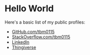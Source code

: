 # Hello World

Here's a basic list of my public profiles:

 - [GitHub.com/tbm0115](https://github.com/tbm0115)
 - [StackOverflow.com/tbm0115](https://stackoverflow.com/users/story/4585104)
 - [LinkedIn](https://www.linkedin.com/in/trais-mcallister-19648b5b/)
 - [Thingiverse](https://www.thingiverse.com/tbm0115/about)
